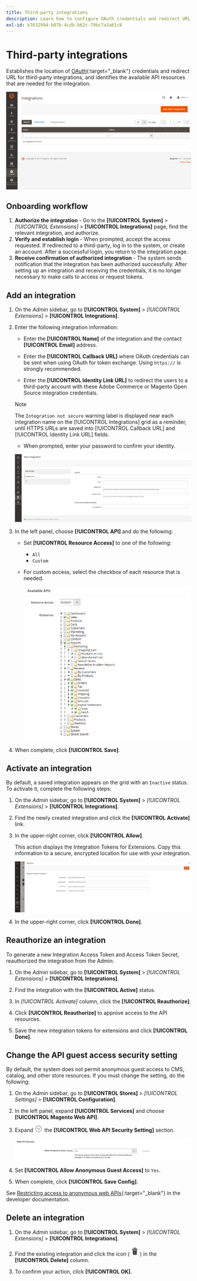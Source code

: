 ```yaml
---
title: Third-party integrations
description: Learn how to configure OAuth credentials and redirect URL for third-party integrations.
exl-id: b7632994-b07b-4cdb-b62c-79bc7a3a01c8
---
```

# Third-party integrations

Establishes the location of [OAuth](https://developer.adobe.com/commerce/webapi/get-started/authentication/gs-authentication-oauth/){:target="_blank"} credentials and redirect URL for third-party integrations, and identifies the available API resources that are needed for the integration.

![Integrations](./assets/integrations.png)<!-- zoom -->

## Onboarding workflow

1. **Authorize the integration** - Go to the **[!UICONTROL System]** > _[!UICONTROL Extensions]_ > **[!UICONTROL Integrations]** page, find the relevant integration, and authorize.
1. **Verify and establish login** - When prompted, accept the access requested. If redirected to a third-party, log in to the system, or create an account. After a successful login, you return to the integration page.
1. **Receive confirmation of authorized integration** - The system sends notification that the integration has been authorized successfully. After setting up an integration and receiving the credentials, it is no longer necessary to make calls to access or request tokens.

## Add an integration

1. On the _Admin_ sidebar, go to **[!UICONTROL System]** > _[!UICONTROL Extensions]_ > **[!UICONTROL Integrations]**.

1. Enter the following integration information:

   - Enter the **[!UICONTROL Name]** of the integration and the contact **[!UICONTROL Email]** address.

   - Enter the **[!UICONTROL Callback URL]** where OAuth credentials can be sent when using OAuth for token exchange. Using `https://` is strongly recommended.

   - Enter the **[!UICONTROL Identity Link URL]** to redirect the users to a third-party account with these Adobe Commerce or Magento Open Source integration credentials.

   >[!NOTE]
   >
   > The `Integration not secure` warning label is displayed near each integration name on the [!UICONTROL Integrations] grid as a reminder, until HTTPS URLs are saved into [!UICONTROL Callback URL] and [!UICONTROL Identity Link URL] fields.

   - When prompted, enter your password to confirm your identity.

   ![New integration](./assets/integration-new.png)<!-- zoom -->

1. In the left panel, choose **[!UICONTROL API]** and do the following:

   - Set **[!UICONTROL Resource Access]** to one of the following:

      - `All`
      - `Custom`

   - For custom access, select the checkbox of each resource that is needed.

      ![Integrations - available API](./assets/integrations-available-api.png)<!-- zoom -->

1. When complete, click **[!UICONTROL Save]**.

## Activate an integration

By default, a saved integration appears on the grid with an `Inactive` status. To activate it, complete the following steps:

1. On the _Admin_ sidebar, go to **[!UICONTROL System]** > _[!UICONTROL Extensions]_ > **[!UICONTROL Integrations]**.

1. Find the newly created integration and click the **[!UICONTROL Activate]** link.

1. In the upper-right corner, click **[!UICONTROL Allow]**.

   This action displays the Integration Tokens for Extensions. Copy this information to a secure, encrypted location for use with your integration.

   ![Integration Tokens for Extensions](./assets/integration-tokens-for-extensions.png)<!-- zoom -->

1. In the upper-right corner, click **[!UICONTROL Done]**.

## Reauthorize an integration

To generate a new Integration Access Token and Access Token Secret, reauthorized the integration from the Admin:

1. On the _Admin_ sidebar, go to **[!UICONTROL System]** > _[!UICONTROL Extensions]_ > **[!UICONTROL Integrations]**.

1. Find the integration with the **[!UICONTROL Active]** status.

1. In _[!UICONTROL Activate]_ column, click the **[!UICONTROL Reauthorize]**.

1. Click **[!UICONTROL Reauthorize]** to approve access to the API resources.

1. Save the new integration tokens for extensions and click **[!UICONTROL Done]**.

## Change the API guest access security setting

By default, the system does not permit anonymous guest access to CMS, catalog, and other store resources. If you must change the setting, do the following:

1. On the _Admin_ sidebar, go to **[!UICONTROL Stores]** > _[!UICONTROL Settings]_ > **[!UICONTROL Configuration]**.

1. In the left panel, expand **[!UICONTROL Services]** and choose **[!UICONTROL Magento Web API]**.

1. Expand ![Expansion selector](../assets/icon-display-expand.png) the **[!UICONTROL Web API Security Setting]** section.

   ![Services configuration - web API security settings](./assets/web-api-security.png)<!-- zoom -->

1. Set **[!UICONTROL Allow Anonymous Guest Access]** to `Yes`.

1. When complete, click **[!UICONTROL Save Config]**.

See [Restricting access to anonymous web APIs](https://developer.adobe.com/commerce/webapi/rest/use-rest/anonymous-api-security/){:target="_blank"} in the developer documentation.

## Delete an integration

1. On the _Admin_ sidebar, go to **[!UICONTROL System]** > _[!UICONTROL Extensions]_ > **[!UICONTROL Integrations]**.

1. Find the existing integration and click the icon ( ![trashcan icon](../assets/icon-delete-trashcan-solid.png) ) in the **[!UICONTROL Delete]** column.

1. To confirm your action, click **[!UICONTROL OK]**.
